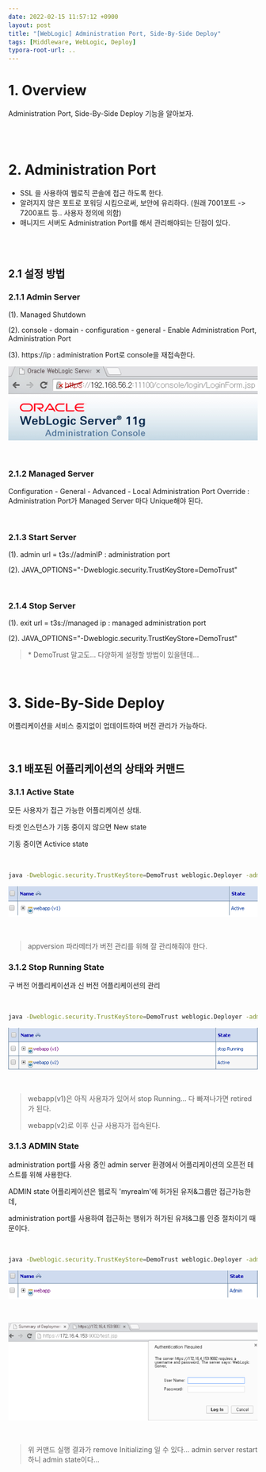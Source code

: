 ```yaml
---
date: 2022-02-15 11:57:12 +0900
layout: post
title: "[WebLogic] Administration Port, Side-By-Side Deploy"
tags: [Middleware, WebLogic, Deploy]
typora-root-url: ..
---
```



# 1. Overview

Administration Port, Side-By-Side Deploy 기능을 알아보자.


<br><br>


# 2. Administration Port

- SSL 을 사용하여 웹로직 콘솔에 접근 하도록 한다.
- 알려지지 않은 포트로 포워딩 시킴으로써, 보안에 유리하다.
  (원래 7001포트 -> 7200포트 등.. 사용자 정의에 의함)
- 매니지드 서버도 Administration Port를 해서 관리해야되는 단점이 있다.


<br><br>


## 2.1 설정 방법

### 2.1.1 Admin Server

(1). Managed Shutdown

(2). console - domain - configuration - general - Enable Administration Port, Administration Port

(3). https://ip : administration Port로 console을 재접속한다.

![AdminPort-SideDeploy_1](/../assets/posts/images/WebLogic/AdminPort-SideDeploy/AdminPort-SideDeploy_1.png)

<br>

### 2.1.2 Managed Server

Configuration - General - Advanced - Local Administration Port Override : Administration Port가 Managed Server 마다 Unique해야 된다.

<br>

### 2.1.3 Start Server

(1). admin url = t3s://adminIP : administration port

(2). JAVA_OPTIONS="-Dweblogic.security.TrustKeyStore=DemoTrust"

<br>

### 2.1.4 Stop Server

(1). exit url = t3s://managed ip : managed administration port

(2). JAVA_OPTIONS="-Dweblogic.security.TrustKeyStore=DemoTrust"

> \* DemoTrust 말고도... 다양하게 설정할 방법이 있을텐데...

<br>


# 3. Side-By-Side Deploy

어플리케이션을 서비스 중지없이 업데이트하여 버전 관리가 가능하다.

<br>

## 3.1 배포된 어플리케이션의 상태와 커맨드

### 3.1.1 Active State

모든 사용자가 접근 가능한 어플리케이션 상태.

타겟 인스턴스가 기동 중이지 않으면 New state

기동 중이면 Activice state

<br>

```bash
java -Dweblogic.security.TrustKeyStore=DemoTrust weblogic.Deployer -adminurl t3://adminServer_Address -user weblogic -password weblogic1 -deploy -name webapp -source D:\weblogic\WLS1036\domains\dm1036\webapp -targets m1 -appversion v1
```

![AdminPort-SideDeploy_2](/../assets/posts/images/WebLogic/AdminPort-SideDeploy/AdminPort-SideDeploy_2.png)

<br>

> appversion 파라메터가 버전 관리를 위해 잘 관리해줘야 한다.


### 3.1.2 Stop Running State

구 버전 어플리케이션과 신 버전 어플리케이션의 관리

<br>

```bash
java -Dweblogic.security.TrustKeyStore=DemoTrust weblogic.Deployer -adminurl t3://adminServer_Address -user weblogic -password weblogic1 -deploy -name webapp -source D:\weblogic\WLS1036\domains\dm1036\webapp -targets m1 -appversion v2
```

![AdminPort-SideDeploy_3](/../assets/posts/images/WebLogic/AdminPort-SideDeploy/AdminPort-SideDeploy_3.png)

<br>

> webapp(v1)은 아직 사용자가 있어서 stop Running... 다 빠져나가면 retired가 된다.
>
> webapp(v2)로 이후 신규 사용자가 접속된다.


### 3.1.3 ADMIN State

administration port를 사용 중인 admin server 환경에서 어플리케이션의 오픈전 테스트를 위해 사용한다.

ADMIN state 어플리케이션은 웹로직 'myrealm'에 허가된 유저&그룹만 접근가능한데,

administration port를 사용하여 접근하는 행위가 허가된 유저&그룹 인증 절차이기 때문이다.

<br>

```bash
java -Dweblogic.security.TrustKeyStore=DemoTrust weblogic.Deployer -adminurl t3s://adminServerIP:administrationPORT -user weblogic -password weblogic1 -adminmode -name webapp -deploy -upload -remote D:\weblogic\WLS1036\domains\dm1036\webapp
```

![AdminPort-SideDeploy_4](/../assets/posts/images/WebLogic/AdminPort-SideDeploy/AdminPort-SideDeploy_4.png)

<br>

![AdminPort-SideDeploy_5](/../assets/posts/images/WebLogic/AdminPort-SideDeploy/AdminPort-SideDeploy_5.png)

<br>

> 위 커맨드 실행 결과가 remove Initializing 일 수 있다... admin server restart 하니 admin state이다...
